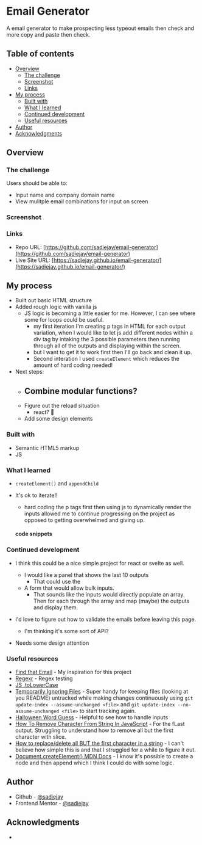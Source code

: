 # Email Generator

A email generator to make prospecting less typeout emails then check and more copy and paste then check.

## Table of contents

- [Overview](#overview)
  - [The challenge](#the-challenge)
  - [Screenshot](#screenshot)
  - [Links](#links)
- [My process](#my-process)
  - [Built with](#built-with)
  - [What I learned](#what-i-learned)
  - [Continued development](#continued-development)
  - [Useful resources](#useful-resources)
- [Author](#author)
- [Acknowledgments](#acknowledgments)


## Overview

### The challenge

Users should be able to:

- Input name and company domain name
- View mulitple email combinations for input on screen

### Screenshot


### Links

- Repo URL: [https://github.com/sadiejay/email-generator](https://github.com/sadiejay/email-generator)
- Live Site URL: [https://sadiejay.github.io/email-generator/](https://sadiejay.github.io/email-generator/)

## My process
- Built out basic HTML structure
- Added rough logic with vanilla js
  - JS logic is becoming a little easier for me. However, I can see where some for loops could be useful.
    - my first iteration I'm creating p tags in HTML for each output variation, when I would like to let js add different nodes within a div tag by intaking the 3 possible parameters then running through all of the outputs and displaying within the screen.
    - but I want to get it to work first then I'll go back and clean it up.
    - Second interation I used `createElement` which reduces the amount of hard coding needed!
- Next steps:
  - Combine modular functions?
    - 
  - Figure out the reload situation
    - react? 👀
  - Add some design elements
### Built with

- Semantic HTML5 markup
- JS


### What I learned


- `createElement()` and `appendChild`
- It's ok to iterate!!
  - hard coding the p tags first then using js to dynamically render the inputs allowed me to continue progressing on the project as opposed to getting overwhelmed and giving up.

  #### code snippets


### Continued development

- I think this could be a nice simple project for react or svelte as well.
  - I would like a panel that shows the last 10 outputs
    - That could use the
  - A form that would allow bulk inputs.
    - That sounds like the inputs would directly populate an array. Then for each through the array and map (maybe) the outputs and display them.

- I'd love to figure out how to validate the emails before leaving this page.
  - I'm thinking it's some sort of API?

- Needs some design attention
### Useful resources

- [Find that Email](https://findthat.email/dashboard/find-emails/) - My inspiration for this project
- [Regexr](https://regexr.com/) - Regex testing
- [JS .toLowerCase](https://www.w3schools.com/jsref/jsref_tolowercase.asp)
- [Temporarily Ignoring Files](https://gitready.com/intermediate/2009/02/18/temporarily-ignoring-files.html) - Super handy for keeping files (looking at you README) untracked while making changes continuously using `git update-index --assume-unchanged <file>` and `git update-index --no-assume-unchanged <file>` to start tracking again.
- [Halloween Word Guess](https://github.com/sadiejay/halloween-word-guess) - Helpful to see how to handle inputs
- [How To Remove Character From String In JavaScript](https://appdividend.com/2022/02/14/javascript-remove-character-from-string/) - For the fLast output. Struggling to understand how to remove all but the first character with slice.
- [How to replace/delete all BUT the first character in a string](https://stackoverflow.com/questions/34214644/how-to-replace-delete-all-but-the-first-character-in-a-string) - I can't believe how simple this is and that I struggled for a while to figure it out.
- [Document.createElement() MDN Docs](https://developer.mozilla.org/en-US/docs/Web/API/Document/createElement) - I know it's possible to create a node and then append which I think I could do with some logic.

## Author

- Github - [@sadiejay](https://github.com/sadiejay)
- Frontend Mentor - [@sadiejay](https://www.frontendmentor.io/profile/sadiejay)

## Acknowledgments

- 

